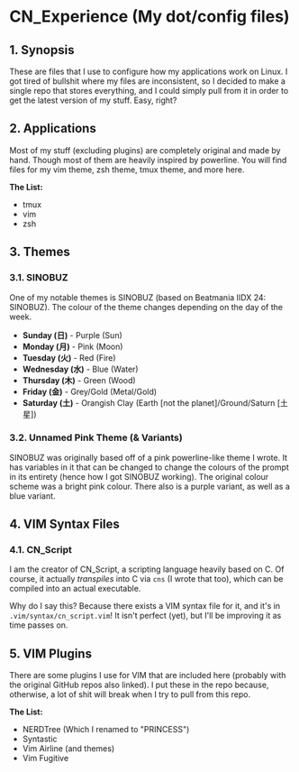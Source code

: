 # CN\_Experience (My dot/config files)

## 1. Synopsis
These are files that I use to configure how my applications work on Linux.
I got tired of bullshit where my files are inconsistent, so I decided to make
a single repo that stores everything, and I could simply pull from it in order
to get the latest version of my stuff. Easy, right?

## 2. Applications
Most of my stuff (excluding plugins) are completely original and made by hand.
Though most of them are heavily inspired by powerline. You will find files for
my vim theme, zsh theme, tmux theme, and more here.

**The List:**
* tmux
* vim
* zsh

## 3. Themes
### 3.1. SINOBUZ
One of my notable themes is SINOBUZ (based on Beatmania IIDX 24: SINOBUZ). The
colour of the theme changes depending on the day of the week.
* **Sunday (日)** - Purple (Sun)
* **Monday (月)** - Pink (Moon)
* **Tuesday (火)** - Red (Fire)
* **Wednesday (水)** - Blue (Water)
* **Thursday (木)** - Green (Wood)
* **Friday (金)** - Grey/Gold (Metal/Gold)
* **Saturday (土)** - Orangish Clay (Earth [not the planet]/Ground/Saturn [土星])

### 3.2. Unnamed Pink Theme (& Variants)
SINOBUZ was originally based off of a pink powerline-like theme I wrote. It has
variables in it that can be changed to change the colours of the prompt in its
entirety (hence how I got SINOBUZ working). The original colour scheme was a
bright pink colour. There also is a purple variant, as well as a blue variant.

## 4. VIM Syntax Files
### 4.1. CN\_Script
I am the creator of CN\_Script, a scripting language heavily based on C. Of
course, it actually *transpiles* into C via `cns` (I wrote that too), which
can be compiled into an actual executable.

Why do I say this? Because there exists a VIM syntax file for it, and it's
in `.vim/syntax/cn_script.vim`! It isn't perfect (yet), but I'll be improving
it as time passes on.

## 5. VIM Plugins
There are some plugins I use for VIM that are included here (probably with the
original GitHub repos also linked). I put these in the repo because, otherwise,
a lot of shit will break when I try to pull from this repo.

**The List:**
* NERDTree (Which I renamed to "PRINCESS")
* Syntastic
* Vim Airline (and themes)
* Vim Fugitive
